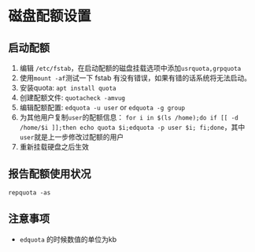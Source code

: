 # 磁盘配额设置

## 启动配额
1. 编辑 `/etc/fstab`，在启动配额的磁盘挂载选项中添加`usrquota,grpquota`
2. 使用`mount -af`测试一下 fstab 有没有错误，如果有错的话系统将无法启动。
3. 安装quota: `apt install quota`
4. 创建配额文件: `quotacheck -amvug`
5. 编辑配额配置: `edquota -u user` or `edquota -g group`
6. 为其他用户复制`user`的配额信息： `for i in $(ls /home);do if [[ -d /home/$i ]];then echo quota $i;edquota -p user $i; fi;done`，其中`user`就是上一步修改过配额的用户
7. 重新挂载硬盘之后生效

## 报告配额使用状况
`repquota -as`

## 注意事项
- `edquota` 的时候数值的单位为kb